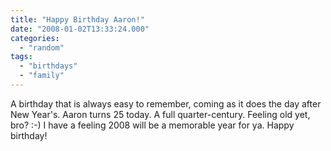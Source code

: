 ```yaml
---
title: "Happy Birthday Aaron!"
date: "2008-01-02T13:33:24.000"
categories: 
  - "random"
tags: 
  - "birthdays"
  - "family"
---
```


A birthday that is always easy to remember, coming as it does the day after New Year's. Aaron turns 25 today. A full quarter-century. Feeling old yet, bro? :-) I have a feeling 2008 will be a memorable year for ya. Happy birthday!
